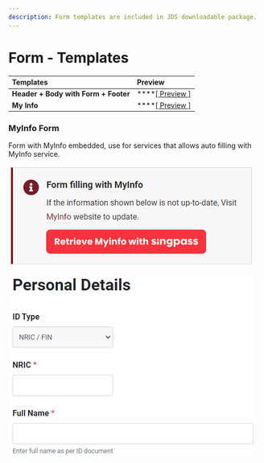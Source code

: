 ```yaml
---
description: Form templates are included in JDS downloadable package.
---
```


# Form - Templates

| Templates | Preview |
| :--- | :--- |
| **Header + Body with Form + Footer** | \*\*\*\*[\[ Preview \]](http://cloud.crimsonlogic.com/2021/website/jds/v1/page-with-form.html) |
| **My Info** | \*\*\*\*[\[ Preview \]](http://cloud.crimsonlogic.com/2021/website/jds/v1/my-info.html) |

### MyInfo Form

Form with MyInfo embedded, use for services that allows auto filling with MyInfo service. 

![](../.gitbook/assets/image%20%28133%29.png)

![My Info form sample \(Screenshot\)](../.gitbook/assets/image%20%28129%29.png)

